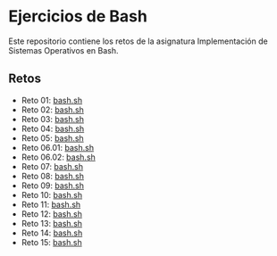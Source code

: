 # Ejercicios de Bash

Este repositorio contiene los retos de la asignatura Implementación de Sistemas Operativos en Bash.

## Retos

- Reto 01: [bash.sh](01-Reto/bash.sh)
- Reto 02: [bash.sh](02-Reto/bash.sh)
- Reto 03: [bash.sh](03-Reto/bash.sh)
- Reto 04: [bash.sh](04-Reto/bash.sh)
- Reto 05: [bash.sh](05-Reto/bash.sh)
- Reto 06.01: [bash.sh](06-Reto/bash.sh)
- Reto 06.02: [bash.sh](06-Reto/bash2.sh)
- Reto 07: [bash.sh](07-Reto/bash.sh)
- Reto 08: [bash.sh](08-Reto/bash.sh)
- Reto 09: [bash.sh](09-Reto/bash.sh)
- Reto 10: [bash.sh](10-Reto/bash.sh)
- Reto 11: [bash.sh](11-Reto/bash.sh)
- Reto 12: [bash.sh](12-Reto/bash.sh)
- Reto 13: [bash.sh](13-Reto/bash.sh)
- Reto 14: [bash.sh](14-Reto/bash.sh)
- Reto 15: [bash.sh](15-Reto/bash.sh)



